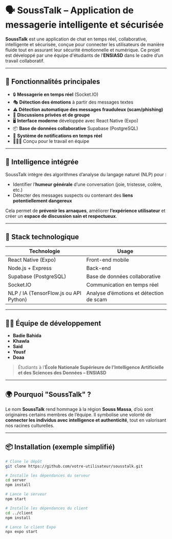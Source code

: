 # 🗣️ SoussTalk – Application de messagerie intelligente et sécurisée

**SoussTalk** est une application de chat en temps réel, collaborative, intelligente et sécurisée, conçue pour connecter les utilisateurs de manière fluide tout en assurant leur sécurité émotionnelle et numérique. Ce projet est développé par une équipe d'étudiants de l’**ENSIASD** dans le cadre d’un travail collaboratif.

---

## 🚀 Fonctionnalités principales

- 🔒 **Messagerie en temps réel** (Socket.IO)
- 🎭 **Détection des émotions** à partir des messages textes
- ⚠️ **Détection automatique des messages frauduleux (scam/phishing)**
- 👥 **Discussions privées et de groupe**
- 🖥️ **Interface moderne** développée avec React Native (Expo)
- 📦 **Base de données collaborative** Supabase (PostgreSQL)
- 🔔 **Système de notifications en temps réel**
- 🧑‍🤝‍🧑 Conçu pour le travail en équipe

---

## 🧠 Intelligence intégrée

SoussTalk intègre des algorithmes d’analyse du langage naturel (NLP) pour :

- Identifier l’**humeur générale** d’une conversation (joie, tristesse, colère, etc.)
- Détecter des messages suspects ou contenant des **liens potentiellement dangereux**

Cela permet de **prévenir les arnaques**, améliorer **l’expérience utilisateur** et créer un **espace de discussion sain et respectueux**.

---

## 🧰 Stack technologique

| Technologie            | Usage                              |
|------------------------|------------------------------------|
| React Native (Expo)    | Front-end mobile                   |
| Node.js + Express      | Back-end                           |
| Supabase (PostgreSQL)  | Base de données collaborative      |
| Socket.IO              | Communication en temps réel        |
| NLP / IA (TensorFlow.js ou API Python) | Analyse d’émotions et détection de scam |

---

## 👨‍💻 Équipe de développement

- **Badie Bahida**
- **Khawla**
- **Said**
- **Yousf**
- **Doaa**

> Étudiants à l’**École Nationale Supérieure de l’Intelligence Artificielle et des Sciences des Données – ENSIASD**

---

## 🌍 Pourquoi "SoussTalk" ?

Le nom **SoussTalk** rend hommage à la région **Souss Massa**, d’où sont originaires certains membres de l’équipe. Il symbolise une volonté de **connecter les individus avec intelligence et authenticité**, tout en valorisant nos racines culturelles.

---

## 📦 Installation (exemple simplifié)

```bash
# Clone le dépôt
git clone https://github.com/votre-utilisateur/sousstalk.git

# Installe les dépendances du serveur
cd server
npm install

# Lance le serveur
npm start

# Installe les dépendances du client
cd ../client
npm install

# Lance le client Expo
npx expo start
